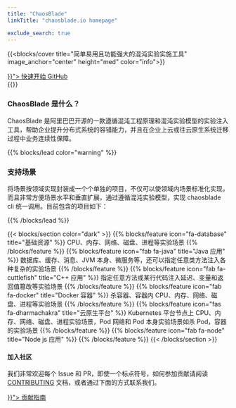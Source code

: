 ```yaml
---
title: "ChaosBlade"
linkTitle: "chaosblade.io homepage"

exclude_search: true
---
```


{{<blocks/cover title="简单易用且功能强大的混沌实验实施工具" image_anchor="center" height="med" color="info">}}
<div class="mx-auto">
  <a class="btn btn-lg btn-dark mr-3 mb-4" href="{{< relref "/docs" >}}">
		快速开始 <i class="fas fa-arrow-alt-circle-right ml-2"></i>
	</a>
	<a class="btn btn-lg btn-light mr-3 mb-4" href="https://github.com/chaosblade-io/chaosblade">
		GitHub <i class="fab fa-github ml-2 "></i>
	</a>
  <!-- <div class="mx-auto mt-5">
    {{<blocks/link-down color="light">}}
  </div> -->
</div>
{{</blocks/cover>}}

<div id="overview">
  <div class="contain">
    <h3 class="section-head">ChaosBlade 是什么？</h4>
    <p>ChaosBlade 是阿里巴巴开源的一款遵循混沌工程原理和混沌实验模型的实验注入工具，帮助企业提升分布式系统的容错能力，并且在企业上云或往云原生系统迁移过程中业务连续性保障。</p>
  </div>
  <!-- <img src="https://chaosblade.oss-cn-hangzhou.aliyuncs.com/agent/release/chaosblade-demo-0.0.1.gif"  height="50%" width="50%" /> -->
</div>

{{% blocks/lead color="warning" %}}
### 支持场景

将场景按领域实现封装成一个个单独的项目，不仅可以使领域内场景标准化实现，而且非常方便场景水平和垂直扩展，通过遵循混沌实验模型，实现 chaosblade cli 统一调用。目前包含的项目如下：

{{% /blocks/lead %}}

{{< blocks/section color="dark" >}}
{{% blocks/feature icon="fa-database" title="基础资源" %}}
CPU、内存、网络、磁盘、进程等实验场景
{{% /blocks/feature %}}
{{% blocks/feature icon="fab fa-java" title="Java 应用" %}}
数据库、缓存、消息、JVM 本身、微服务等，还可以指定任意类方法注入各种复杂的实验场景
{{% /blocks/feature %}}
{{% blocks/feature icon="fab fa-cuttlefish" title="C++ 应用" %}}
指定任意方法或某行代码注入延迟、变量和返回值篡改等实验场景
{{% /blocks/feature %}}
{{% blocks/feature icon="fab fa-docker" title="Docker 容器" %}}
杀容器、容器内 CPU、内存、网络、磁盘、进程等实验场景
{{% /blocks/feature %}}
{{% blocks/feature icon="fas fa-dharmachakra" title="云原生平台" %}}
Kubernetes 平台节点上 CPU、内存、网络、磁盘、进程实验场景，Pod 网络和 Pod 本身实验场景如杀 Pod，容器的实验场景
{{% /blocks/feature %}}
{{% blocks/feature icon="fab fa-node" title="Node js 应用" %}}
{{% /blocks/feature %}}
{{< /blocks/section >}}

<div id="community">
  <div class="contain">
    <h4 class="section-head">加入社区</h4>
    <p>
      我们非常欢迎每个 Issue 和 PR，即使一个标点符号，如何参加贡献请阅读  <a href="/contributing/">CONTRIBUTING</a> 文档，或者通过下面的方式联系我们。 
    </p>
    <a class="btn btn-lg btn-primary mr-3 mb-4" href="{{< relref "/contributing" >}}">
      贡献指南 <i class="fas fa-arrow-alt-circle-right ml-2"></i>
    </a>
  </div>
</div>
